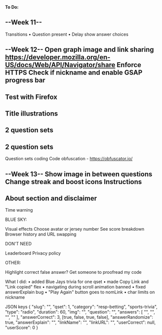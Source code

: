 **To Do:**


--Week 11--
--
Transitions
• Question present
• Delay show answer choices



--Week 12--
Open graph image and link sharing
https://developer.mozilla.org/en-US/docs/Web/API/Navigator/share
Enforce HTTPS
Check if nickname and enable
GSAP progress bar
--
Test with Firefox
--
Title illustrations
--
2 question sets
--
2 question sets
--
Question sets coding
Code obfuscation - https://obfuscator.io/

--Week 13--
Show image in between questions
Change streak and boost icons
Instructions
--
About section and disclaimer
--
Time warning


BLUE SKY:

Visual effects
Choose avatar or jersey number
See score breakdown
Browser history and URL swapping

DON'T NEED

Leaderboard
Privacy policy

OTHER:

Highlight correct false answer?
Get someone to proofread my code


What I did:
• added Blue Jays trivia for one qset
• made Copy Link and "Link copied" flex
• navigating during scroll animation banned
• fixed answerExplain bug
• "Play Again" button goes to nomLink
• char limits on nickname


JSON keys
    {   "slug": "",
            "qset": 1,
            "category": "resp-betting", "sports-trivia",
            "type": "radio",
            "duration": 60,
            "img": "",
            "question": "",
            "answers": [
                "",
                "",
                "",
                ""
            ],
            "answerCorrect": 3, [true, false, true, false],
            "answerRandomize": true,
            "answerExplain": "",
            "linkName": "",
            "linkURL": "",
            "userCorrect": null,
            "userScore": 0
        }
